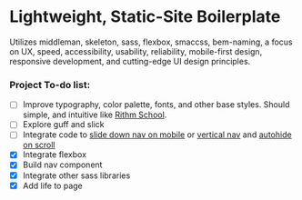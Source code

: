 # Lightweight, Static-Site Boilerplate
Utilizes middleman, skeleton, sass, flexbox, smaccss, bem-naming, a focus on UX, speed, accessibility, usability, reliability, mobile-first design, responsive development, and cutting-edge UI design principles.

### Project To-do list:
- [ ] Improve typography, color palette, fonts, and other base styles. Should simple, and intuitive like [Rithm School](https://www.rithmschool.com).
- [ ] Explore guff and slick
- [ ] Integrate code to [slide down nav on mobile](https://codyhouse.co/demo/secondary-sliding-navigation/index.html) or [vertical nav](https://codyhouse.co/demo/stretchy-navigation/index.html#0) and [autohide on scroll](https://codyhouse.co/demo/auto-hiding-navigation/nav-hero-subnav.html)
- [X] Integrate flexbox
- [X] Build nav component
- [X] Integrate other sass libraries
- [X] Add life to page
